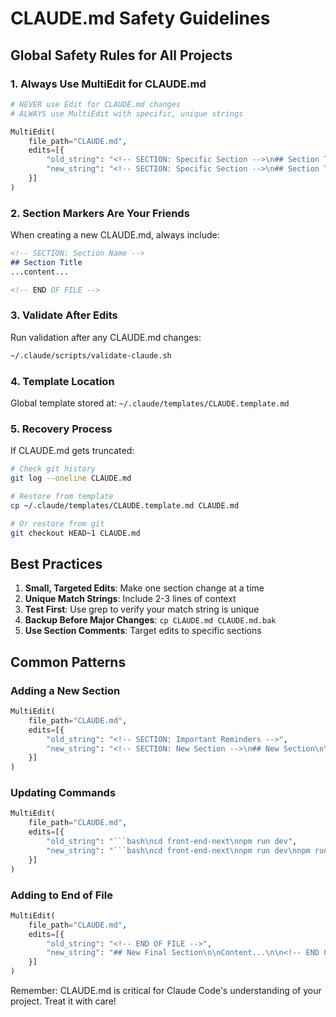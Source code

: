 # CLAUDE.md Safety Guidelines

## Global Safety Rules for All Projects

### 1. Always Use MultiEdit for CLAUDE.md
```python
# NEVER use Edit for CLAUDE.md changes
# ALWAYS use MultiEdit with specific, unique strings

MultiEdit(
    file_path="CLAUDE.md",
    edits=[{
        "old_string": "<!-- SECTION: Specific Section -->\n## Section Title",
        "new_string": "<!-- SECTION: Specific Section -->\n## Section Title\n\n### New Content"
    }]
)
```

### 2. Section Markers Are Your Friends
When creating a new CLAUDE.md, always include:
```markdown
<!-- SECTION: Section Name -->
## Section Title
...content...

<!-- END OF FILE -->
```

### 3. Validate After Edits
Run validation after any CLAUDE.md changes:
```bash
~/.claude/scripts/validate-claude.sh
```

### 4. Template Location
Global template stored at: `~/.claude/templates/CLAUDE.template.md`

### 5. Recovery Process
If CLAUDE.md gets truncated:
```bash
# Check git history
git log --oneline CLAUDE.md

# Restore from template
cp ~/.claude/templates/CLAUDE.template.md CLAUDE.md

# Or restore from git
git checkout HEAD~1 CLAUDE.md
```

## Best Practices

1. **Small, Targeted Edits**: Make one section change at a time
2. **Unique Match Strings**: Include 2-3 lines of context
3. **Test First**: Use grep to verify your match string is unique
4. **Backup Before Major Changes**: `cp CLAUDE.md CLAUDE.md.bak`
5. **Use Section Comments**: Target edits to specific sections

## Common Patterns

### Adding a New Section
```python
MultiEdit(
    file_path="CLAUDE.md",
    edits=[{
        "old_string": "<!-- SECTION: Important Reminders -->",
        "new_string": "<!-- SECTION: New Section -->\n## New Section\n\nContent here...\n\n<!-- SECTION: Important Reminders -->"
    }]
)
```

### Updating Commands
```python
MultiEdit(
    file_path="CLAUDE.md",
    edits=[{
        "old_string": "```bash\ncd front-end-next\nnpm run dev",
        "new_string": "```bash\ncd front-end-next\nnpm run dev\nnpm run test  # Run tests"
    }]
)
```

### Adding to End of File
```python
MultiEdit(
    file_path="CLAUDE.md",
    edits=[{
        "old_string": "<!-- END OF FILE -->",
        "new_string": "## New Final Section\n\nContent...\n\n<!-- END OF FILE -->"
    }]
)
```

Remember: CLAUDE.md is critical for Claude Code's understanding of your project. Treat it with care!